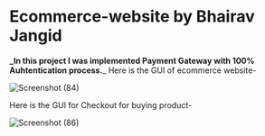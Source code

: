 # Ecommerce-website by Bhairav Jangid
**_In this project I was implemented Payment Gateway with 100% Auhtentication process.**_
Here is the GUI of ecommerce website- 

![Screenshot (84)](https://user-images.githubusercontent.com/114358084/227484746-473f82c6-82c0-46dd-bca1-8e6fa8c6243f.png)

Here is the GUI for Checkout for buying product-

![Screenshot (86)](https://user-images.githubusercontent.com/114358084/227485573-856e3d2e-ca3c-4af6-9165-1161a2c8f128.png)
